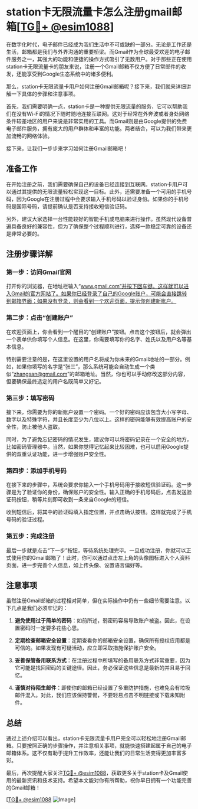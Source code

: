 # station卡无限流量卡怎么注册gmail邮箱[[TG💪+ @esim1088](https://t.me/s/esim1088)]

在数字化时代，电子邮件已经成为我们生活中不可或缺的一部分。无论是工作还是生活，邮箱都是我们与外界沟通的重要桥梁。而Gmail作为全球最受欢迎的电子邮件服务之一，其强大的功能和便捷的操作方式吸引了无数用户。对于那些正在使用station卡无限流量卡的朋友来说，注册一个Gmail邮箱不仅方便了日常邮件的收发，还能享受到Google生态系统中的诸多便利。

那么，station卡无限流量卡用户如何注册Gmail邮箱呢？接下来，我们就来详细讲解一下具体的步骤和注意事项。

首先，我们需要明确一点，station卡是一种提供无限流量的服务，它可以帮助我们在没有Wi-Fi的情况下随时随地连接互联网。这对于经常在外奔波或者身处网络条件较差地区的用户来说是非常实用的工具。而Gmail则是由Google提供的免费电子邮件服务，拥有庞大的用户群体和丰富的功能。两者结合，可以为我们带来更加流畅的网络体验。

接下来，让我们一步步来学习如何注册Gmail邮箱吧！

## 准备工作

在开始注册之前，我们需要确保自己的设备已经连接到互联网。station卡用户可以通过其提供的无限流量轻松实现这一目标。此外，还需要准备一个可用的手机号码，因为Google在注册过程中会要求输入手机号码以验证身份。如果你的手机号码是国际号码，请提前确认是否支持接收短信验证码。

另外，建议大家选择一台性能较好的智能手机或电脑来进行操作。虽然现代设备普遍具备良好的兼容性，但为了确保整个过程顺利进行，选择一款稳定可靠的设备还是非常必要的。

## 注册步骤详解

### 第一步：访问Gmail官网

打开你的浏览器，在地址栏输入“www.gmail.com”并按下回车键。这样就可以进入Gmail的官方网站了。如果你已经登录了自己的Google账户，可能会直接跳转到邮箱界面；如果没有登录，则会看到一个欢迎页面，提示你创建新账户。

### 第二步：点击“创建账户”

在欢迎页面上，你会看到一个醒目的“创建账户”按钮。点击这个按钮后，就会弹出一个表单供你填写个人信息。在这里，你需要填写你的名字、姓氏以及用户名等基本信息。

特别需要注意的是，在这里设置的用户名将成为你未来的Gmail地址的一部分。例如，如果你填写的名字是“张三”，那么系统可能会自动生成一个类似“zhangsan@gmail.com”的邮箱地址。当然，你也可以手动修改这部分内容，但要确保最终选定的用户名既简单又好记。

### 第三步：填写密码

接下来，你需要为你的新账户设置一个密码。一个好的密码应该包含大小写字母、数字以及特殊字符，并且长度至少为八位以上。这样的密码能够有效提高账户的安全性，防止被他人盗取。

同时，为了避免忘记密码的情况发生，建议你可以将密码记录在一个安全的地方，比如密码管理器中。当然，如果你觉得记忆起来比较困难，也可以启用Google提供的双重认证功能，进一步增强账户安全性。

### 第四步：添加手机号码

在接下来的步骤中，系统会要求你输入一个手机号码用于接收短信验证码。这一步骤是为了验证你的身份，确保账户的安全性。输入正确的手机号码后，点击发送验证码按钮，稍等片刻即可收到一条来自Google的短信。

收到短信后，将其中的验证码填入指定位置，并点击确认按钮。这样就完成了手机号码的验证过程。

### 第五步：完成注册

最后一步就是点击“下一步”按钮，等待系统处理完毕。一旦成功注册，你就可以正式使用你的Gmail邮箱了！此时，你可以通过点击左上角的头像图标进入个人资料页面，进一步完善个人信息，如上传头像、设置语言偏好等。

## 注意事项

虽然注册Gmail邮箱的过程相对简单，但在实际操作中仍有一些细节需要注意。以下几点是我们必须牢记的：

1. **避免使用过于简单的密码**：如前所述，弱密码容易导致账户被盗。因此，在设置密码时一定要多花些心思。
   
2. **定期检查邮箱安全设置**：定期查看你的邮箱安全设置，确保所有授权应用都是可信的。如果发现有可疑活动，应立即采取措施保护账户安全。

3. **妥善保管备用联系方式**：在注册过程中所填写的备用联系方式非常重要，因为它可能是找回密码的关键途径。因此，务必保证这些信息是最新的并且易于回忆。

4. **谨慎对待陌生邮件**：即使你的邮箱已经设置了多重防护措施，也难免会有垃圾邮件混入。对此，我们应该保持警惕，不要轻易点击不明链接或下载未知附件。

## 总结

通过上述介绍可以看出，station卡无限流量卡用户完全可以轻松地注册Gmail邮箱。只要按照正确的步骤操作，并注意相关事项，就能快速搭建起属于自己的电子邮箱体系。这不仅有助于提升工作效率，还能让我们的日常生活变得更加丰富多彩。

最后，再次提醒大家关注[TG💪+ @esim1088](https://t.me/s/esim1088)，获取更多关于station卡及Gmail使用的最新资讯和技术支持。希望本文能对你有所帮助，祝你早日拥有一个功能完善的Gmail邮箱！

[[TG💪+ @esim1088](https://t.me/s/esim1088) ![Image](https://i.postimg.cc/4NQfJmqS/Snipaste-2025-05-13-00-14-12.png)]